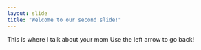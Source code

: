 ```yaml
---
layout: slide
title: "Welcome to our second slide!"
---
```

This is where I talk about your mom
Use the left arrow to go back!
